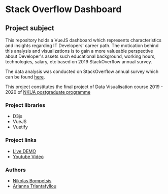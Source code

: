 # Stack Overflow Dashboard

## Project subject
This repository holds a VueJS dashboard which represents characteristics and insights regarding IT Developers' career path. The motication behind this analysis and visualizations is to gain a more valueable perspective about Developer's assets such educational background, working hours, technologies, salary, etc based on 2019 StackOverflow annual survey. 

The data analysis was conducted on StackOverflow annual survey which can be found [here](https://insights.stackoverflow.com/survey).

This project constitutes the final project of Data Visualisation course 2019 - 2020  of [NKUA postgraduate programme](http://www.di.uoa.gr/eng/postgraduate/mde)

### Project libraries
 * D3js 
 * VueJS
 * Vuetify
 
### Project links
 * [Live DEMO](https://stackoverflow-viz-app.github.io/stackoverflow-developers-insights/#/)
 * [Youtube Video](https://www.youtube.com/watch?v=wSOmzuOE2eA) 
 
### Authors
 * [Nikolas Bompetsis](https://github.com/nbompetsis)
 * [Arianna Triantafyllou](https://github.com/ariannatr) 
